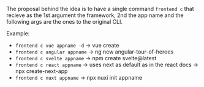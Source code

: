 The proposal behind the idea is to have a single command `frontend c` that recieve as the 1st argument the framework, 2nd the app name and the following args are the ones to the original CLI.

Example:

- `frontend c vue appname -d` ->  vue create 
- `frontend c angular appname` -> ng new angular-tour-of-heroes
- `frontend c svelte appname` -> npm create svelte@latest 
- `frontend c react appname` -> uses next as default as in the react docs -> npx create-next-app
- `frontend c nuxt appname` -> npx nuxi init appname
